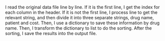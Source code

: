 I read the original data file line by line.
 If it is the first line, I get the index for each 
 column in the header. If it is not the first line, 
 I process line to get the relevant string, 
 and then divide it into three separate strings, 
 drug name, patient and cost. Then, I use a dictionary
 to save these information by drug name. Then, 
 I transform the dictionary to list to do the sorting. 
 After the sorting, I save the results into the output file. 
